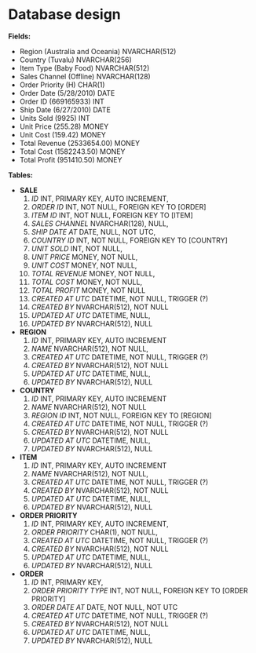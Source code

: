 # Database design

**Fields:**
* Region (Australia and Oceania) NVARCHAR(512)
* Country (Tuvalu) NVARCHAR(256)
* Item Type (Baby Food) NVARCHAR(512)
* Sales Channel (Offline) NVARCHAR(128)
* Order Priority (H) CHAR(1)
* Order Date (5/28/2010) DATE
* Order ID (669165933) INT
* Ship Date (6/27/2010) DATE
* Units Sold (9925) INT
* Unit Price (255.28) MONEY
* Unit Cost (159.42) MONEY
* Total Revenue (2533654.00) MONEY
* Total Cost (1582243.50) MONEY
* Total Profit (951410.50) MONEY

**Tables:**
* **SALE**
    1. *ID* INT, PRIMARY KEY, AUTO INCREMENT,
    2. *ORDER ID* INT, NOT NULL, FOREIGN KEY TO [ORDER]
    3. *ITEM ID* INT, NOT NULL, FOREIGN KEY TO [ITEM]
    4. *SALES CHANNEL* NVARCHAR(128), NULL,
    5. *SHIP DATE AT* DATE, NULL, NOT UTC,
    6. *COUNTRY ID* INT, NOT NULL, FOREIGN KEY TO [COUNTRY]
    7. *UNIT SOLD* INT, NOT NULL,
    8. *UNIT PRICE* MONEY, NOT NULL,
    9. *UNIT COST* MONEY, NOT NULL,
    10. *TOTAL REVENUE* MONEY, NOT NULL,
    11. *TOTAL COST* MONEY, NOT NULL,
    12. *TOTAL PROFIT* MONEY, NOT NULL
    13. *CREATED AT UTC* DATETIME, NOT NULL, TRIGGER (?)
    14. *CREATED BY* NVARCHAR(512), NOT NULL
    15. *UPDATED AT UTC* DATETIME, NULL,
    16. *UPDATED BY* NVARCHAR(512), NULL
* **REGION**
    1. *ID* INT, PRIMARY KEY, AUTO INCREMENT
    2. *NAME* NVARCHAR(512), NOT NULL,
    3. *CREATED AT UTC* DATETIME, NOT NULL, TRIGGER (?)
    4. *CREATED BY* NVARCHAR(512), NOT NULL
    5. *UPDATED AT UTC* DATETIME, NULL,
    6. *UPDATED BY* NVARCHAR(512), NULL
* **COUNTRY**
    1. *ID* INT, PRIMARY KEY, AUTO INCREMENT
    2. *NAME* NVARCHAR(512), NOT NULL
    3. *REGION ID* INT, NOT NULL, FOREIGN KEY TO [REGION]
    4. *CREATED AT UTC* DATETIME, NOT NULL, TRIGGER (?)
    5. *CREATED BY* NVARCHAR(512), NOT NULL
    6. *UPDATED AT UTC* DATETIME, NULL,
    7. *UPDATED BY* NVARCHAR(512), NULL
* **ITEM**
    1. *ID* INT, PRIMARY KEY, AUTO INCREMENT
    2. *NAME* NVARCHAR(512), NOT NULL,
    3. *CREATED AT UTC* DATETIME, NOT NULL, TRIGGER (?)
    4. *CREATED BY* NVARCHAR(512), NOT NULL
    5. *UPDATED AT UTC* DATETIME, NULL,
    6. *UPDATED BY* NVARCHAR(512), NULL
* **ORDER PRIORITY**
    1. *ID* INT, PRIMARY KEY, AUTO INCREMENT,
    2. *ORDER PRIORITY* CHAR(1), NOT NULL,
    3. *CREATED AT UTC* DATETIME, NOT NULL, TRIGGER (?)
    4. *CREATED BY* NVARCHAR(512), NOT NULL
    5. *UPDATED AT UTC* DATETIME, NULL,
    6. *UPDATED BY* NVARCHAR(512), NULL
* **ORDER**
    1. *ID* INT, PRIMARY KEY,
    2. *ORDER PRIORITY TYPE* INT, NOT NULL, FOREIGN KEY TO [ORDER PRIORITY]
    3. *ORDER DATE AT* DATE, NOT NULL, NOT UTC
    5. *CREATED AT UTC* DATETIME, NOT NULL, TRIGGER (?)
    6. *CREATED BY* NVARCHAR(512), NOT NULL
    7. *UPDATED AT UTC* DATETIME, NULL,
    8. *UPDATED BY* NVARCHAR(512), NULL
